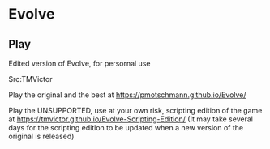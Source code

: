 # Evolve

## Play

Edited version of Evolve, for persornal use

Src:TMVictor

Play the original and the best at https://pmotschmann.github.io/Evolve/

Play the UNSUPPORTED, use at your own risk, scripting edition of the game at https://tmvictor.github.io/Evolve-Scripting-Edition/
(It may take several days for the scripting edition to be updated when a new version of the original is released)
